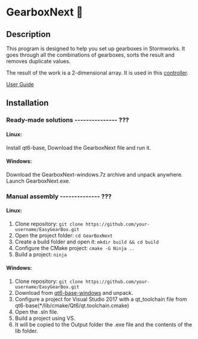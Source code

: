 # GearboxNext 🎉

## Description

This program is designed to help you set up gearboxes in Stormworks. It goes through all the combinations of gearboxes, sorts the result and removes duplicate values.

The result of the work is a 2-dimensional array. It is used in this [controller](https://steamcommunity.com/sharedfiles/filedetails/?id=2852692348).

[User Guide]()

## Installation
### Ready-made solutions --------------- ???

#### Linux:
Install qt6-base, Download the GearboxNext file and run it.

#### Windows:
Download the GearboxNext-windows.7z archive and unpack anywhere. Launch GearboxNext.exe.

### Manual assembly -------------- ???
#### Linux:
1. Clone repository: `git clone https://github.com/your-username/EasyGearBox.git`
2. Open the project folder: `cd GearBoxNext`
3. Create a build folder and open it: `mkdir build && cd build`
4. Configure the CMake project: `cmake -G Ninja ..`
5. Build a project: `ninja`

#### Windows:
1. Clone repository: `git clone https://github.com/your-username/EasyGearBox.git`
2. Download from [qt6-base-windows](https://download.qt.io/online/qtsdkrepository/windows_x86/desktop/qt6_672/qt.qt6.672.win64_msvc2019_64/6.7.2-0-202406110335qtbase-Windows-Windows_10_22H2-MSVC2019-Windows-Windows_10_22H2-X86_64.7z.mirrorlist) and unpack.
3. Configure a project for Visual Studio 2017 with a qt_toolchain file from qt6-base(*/lib/cmake/Qt6/qt.toolchain.cmake)
4. Open the .sln file.
5. Build a project using VS.
6. It will be copied to the Output folder the .exe file and the contents of the lib folder.